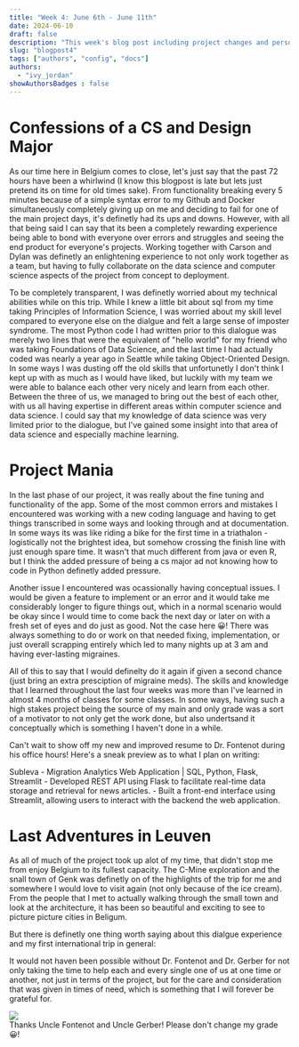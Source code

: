 ```yaml
---
title: "Week 4: June 6th - June 11th"
date: 2024-06-10
draft: false
description: "This week's blog post including project changes and personal observations. "
slug: "blogpost4"  
tags: ["authors", "config", "docs"]
authors:
  - "ivy_jordan"
showAuthorsBadges : false
---
```


# **Confessions of a CS and Design Major**

As our time here in Belgium comes to close, let's just say that the past 72 hours have been a whirlwind (I know this blogpost is late but lets just pretend its on time for old times sake). From functionality breaking every 5 minutes because of a simple syntax error to my Github and Docker simultaneously completely giving up on me and deciding to fail for one of the main project days, it's definetly had its ups and downs. However, with all that being said I can say that its been a completely rewarding experience being able to bond with everyone over errors and struggles and seeing the end product for everyone's projects. Working together with Carson and Dylan was definetly an enlightening experience to not only work together as a team, but having to fully collaborate on the data science and computer science aspects of the project from concept to deployment. 

To be completely transparent, I was definetly worried about my technical abilities while on this trip. While I knew a little bit about sql from my time taking Principles of Information Science, I was worried about my skill level compared to everyone else on the dialgue and felt a large sense of imposter syndrome. The most Python code I had written prior to this dialogue was merely two lines that were the equivalent of "hello world" for my friend who was taking Foundations of Data Science, and the last time I had actually coded was nearly a year ago in Seattle while taking Object-Oriented Design. In some ways I was dusting off the old skills that unfortunetly I don't think I kept up with as much as I would have liked, but luckily with my team we were able to balance each other very nicely and learn from each other. Between the three of us, we managed to bring out the best of each other, with us all having expertise in different areas within computer science and data science. I could say that my knowledge of data science was very limited prior to the dialogue, but I've gained some insight into that area of data science and especially machine learning. 

# **Project Mania**

In the last phase of our project, it was really about the fine tuning and functionality of the app. Some of the most common errors and mistakes I encountered was working with a new coding language and having to get things transcribed in some ways and looking through and at documentation. In some ways its was like riding a bike for the first time in a triathalon - logistically not the brightest idea, but somehow crossing the finish line with just enough spare time. It wasn't that much different from java or even R, but I think the added pressure of being a cs major  ad not knowing how to code in Python definetly added pressure. 

Another issue I encountered was ocassionally having conceptual issues. I would be given a feature to implement or an error and it would take me considerably longer to figure things out, which in a normal scenario would be okay since I would time to come back the next day or later on with a fresh set of eyes and do just as good. Not the case here 😀! There was always something to do or work on that needed fixing, implementation, or just overall scrapping entirely which led to many nights up at 3 am and having ever-lasting migraines. 

All of this to say that I would definelty do it again if given a second chance (just bring an extra presciption of migraine meds). The skills and knowledge that I learned throughout the last four weeks was more than I've learned in almost 4 months of classes for some classes. In some ways, having such a high stakes project being the source of my main and only grade was a sort of a motivator to not only get the work done, but also undertsand it conceptually which is something I haven't done in a while. 

Can't wait to show off my new and improved resume to Dr. Fontenot during his office hours! Here's a sneak preview as to what I plan on writing: 

Subleva - Migration Analytics Web Application | SQL, Python, Flask, Streamlit
    - Developed REST API using Flask to facilitate real-time data storage and retrieval for news articles.
    - Built a front-end interface using Streamlit, allowing users to interact with the backend the web application.

# **Last Adventures in Leuven** 

As all of much of the project took up alot of my time, that didn't stop me from enjoy Belgium to its fullest capacity. The C-Mine exploration and the snall town of Genk was definetly on of the highlights of the trip for me and somewhere I would love to visit again (not only because of the ice cream). From the people that I met to actually walking through the small town and look at the architecture, it has been so beautiful and exciting to see to picture picture cities in Beligum.

But there is definetly one thing worth saying about this dialgue experience and my first international trip in general: 

It would not haven been possible without Dr. Fontenot and Dr. Gerber for not only taking the time to help each and every single one of us at one time or another, not just in terms of the project, but for the care and consideration that was given in times of need, which is something that I will forever be grateful for. 

<img src = "https://i.imgur.com/eXzoz1N.jpeg">
<figcaption>Thanks Uncle Fontenot and Uncle Gerber! Please don't change my grade 😀! </figcaption>